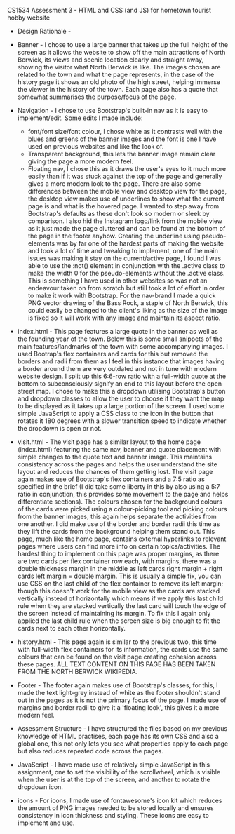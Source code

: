 CS1534 Assessment 3 - HTML and CSS (and JS) for hometown tourist hobby website

- Design Rationale -

- Banner -
I chose to use a large banner that takes up the full height of the screen as it allows the website to show off the main attractions of North Berwick, its views and scenic location clearly and straight away, showing the visitor what North Berwick is like.  The images chosen are related to the town and what the page represents, in the case of the history page it shows an old photo of the high street, helping immerse the viewer in the history of the town.  Each page also has a quote that somewhat summarises the purpose/focus of the page.

- Navigation -
I chose to use Bootstrap's built-in nav as it is easy to implement/edit.  Some edits I made include:
  - font/font size/font colour, I chose white as it contrasts well with the blues and greens of the banner images and the font is one I have used on previous websites and like the     look of.
  - Transparent background, this lets the banner image remain clear giving the page a more modern feel.
  - Floating nav, I chose this as it draws the user's eyes to it much more easily than if it was stuck against the top of the page and generally gives a more modern look to the        page.
There are also some differences between the mobile view and desktop view for the page, the desktop view makes use of underlines to show what the current page is and what is the hovered page.  I wanted to step away from Bootstrap's defaults as these don't look so modern or sleek by comparison.  I also hid the Instagram logo/link from the mobile view as it just made the page cluttered and can be found at the bottom of the page in the footer anyhow.  Creating the underline using pseudo-elements was by far one of the hardest parts of making the website and took a lot of time and tweaking to implement, one of the main issues was making it stay on the current/active page, I found I was able to use the :not() element in conjunction with the .active class to make the width 0 for the pseudo-elements without the .active class.  This is something I have used in other websites so was not an endeavour taken on from scratch but still took a lot of effort in order to make it work with Bootstrap.  For the nav-brand I made a quick PNG vector drawing of the Bass Rock, a staple of North Berwick, this could easily be changed to the client's liking as the size of the image is fixed so it will work with any image and maintain its aspect ratio.

- index.html -
This page features a large quote in the banner as well as the founding year of the town.  Below this is some small snippets of the main features/landmarks of the town with some accompanying images.  I used Bootrap's flex containers and cards for this but removed the borders and radii from them as I feel in this instance that images having a border around them are very outdated and not in tune with modern website design.  I split up this 6:6-row ratio with a full-width quote at the bottom to subconsciously signify an end to this layout before the open street map.  I chose to make this a dropdown utilising Bootstrap's button and dropdown classes to allow the user to choose if they want the map to be displayed as it takes up a large portion of the screen.  I used some simple JavaScript to apply a CSS class to the icon in the button that rotates it 180 degrees with a slower transition speed to indicate whether the dropdown is open or not.

- visit.html -
The visit page has a similar layout to the home page (index.html) featuring the same nav, banner and quote placement with simple changes to the quote text and banner image.  This maintains consistency across the pages and helps the user understand the site layout and reduces the chances of them getting lost.  The visit page again makes use of Bootstrap's flex containers and a 7:5 ratio as specified in the brief (I did take some liberty in this by also using a 5:7 ratio in conjunction, this provides some movement to the page and helps differentiate sections).  The colours chosen for the background colours of the cards were picked using a colour-picking tool and picking colours from the banner images, this again helps separate the activities from one another.  I did make use of the border and border radii this time as they lift the cards from the background helping them stand out.  This page, much like the home page, contains external hyperlinks to relevant pages where users can find more info on certain topics/activities.  The hardest thing to implement on this page was proper margins, as there are two cards per flex container row each, with margins, there was a double thickness margin in the middle as left cards right margin + right cards left margin = double margin.  This is usually a simple fix, you can use CSS on the last child of the flex container to remove its left margin; though this doesn't work for the mobile view as the cards are stacked vertically instead of horizontally which means if we apply this last child rule when they are stacked vertically the last card will touch the edge of the screen instead of maintaining its margin.  To fix this I again only applied the last child rule when the screen size is big enough to fit the cards next to each other horizontally.

- history.html -
This page again is similar to the previous two, this time with full-width flex containers for its information, the cards use the same colours that can be found on the visit page creating cohesion across these pages.  ALL TEXT CONTENT ON THIS PAGE HAS BEEN TAKEN FROM THE NORTH BERWICK WIKIPEDIA.

- Footer -
The footer again makes use of Bootstrap's classes, for this, I made the text light-grey instead of white as the footer shouldn't stand out in the pages as it is not the primary focus of the page.  I made use of margins and border radii to give it a 'floating look', this gives it a more modern feel.

- Assessment Structure -
I have structured the files based on my previous knowledge of HTML practises, each page has its own CSS and also a global one, this not only lets you see what properties apply to each page but also reduces repeated code across the pages.

- JavaScript -
I have made use of relatively simple JavaScript in this assignment, one to set the visibility of the scrollwheel, which is visible when the user is at the top of the screen, and another to rotate the dropdown icon.

- icons -
For icons, I made use of fontawesome's icon kit which reduces the amount of PNG images needed to be stored locally and ensures consistency in icon thickness and styling.  These icons are easy to implement and use.
